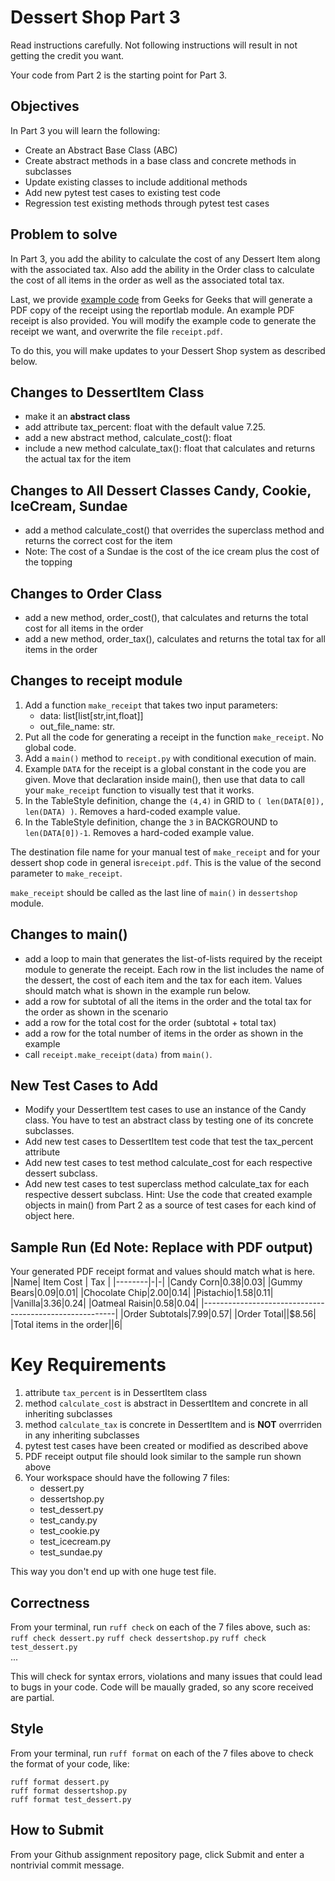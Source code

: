 # Dessert Shop Part 3

Read instructions carefully. Not following instructions will result in not getting the credit you want.

Your code from Part 2 is the starting point for Part 3.

## Objectives
In Part 3 you will learn the following:
* Create an Abstract Base Class (ABC)
* Create abstract methods in a base class and concrete methods in subclasses
* Update existing classes to include additional methods
* Add new pytest test cases to existing test code
* Regression test existing methods through pytest test cases

## Problem to solve
In Part 3, you add the ability to calculate the cost of any Dessert Item along with the associated tax. Also add the ability in the Order class to calculate the cost of all items in the order as well as the associated total tax. 

Last, we provide [example code](https://www.geeksforgeeks.org/creating-payment-receipts-using-python/) from Geeks for Geeks that will generate a PDF copy of the receipt using the reportlab module. An example PDF receipt is also provided. You will modify the example code to generate the receipt we want, and overwrite the file `receipt.pdf`.

To do this, you will make updates to your Dessert Shop system as described below.

## Changes to DessertItem Class
   * make it an **abstract class**
   * add attribute tax_percent: float with the default value 7.25.
   * add a new abstract method, calculate_cost(): float
   * include a new method calculate_tax(): float that calculates and returns the actual tax for the item

## Changes to All Dessert Classes Candy, Cookie, IceCream, Sundae
   * add a method calculate_cost() that overrides the superclass method and returns the correct cost for the item
   * Note: The cost of a Sundae is the cost of the ice cream plus the cost of the topping

## Changes to Order Class
   * add a new method, order_cost(), that calculates and returns the total cost for all items in the order
   * add a new method, order_tax(), calculates and returns the total tax for all items in the order

## Changes to receipt module
1. Add a function `make_receipt` that takes two input parameters:
   * data: list[list[str,int,float]]
   * out_file_name: str.
1. Put all the code for generating  a receipt in the function `make_receipt`. No global code.
1. Add a `main()` method to `receipt.py` with conditional execution of main.
1. Example `DATA` for the receipt is a global constant in the code you are given. Move that declaration inside main(), then use that data to call your `make_receipt` function to visually test that it works.
1. In the TableStyle definition, change the `(4,4)` in GRID to `( len(DATA[0]), len(DATA) )`. Removes a hard-coded example value.
1. In the TableStyle definition, change the `3` in BACKGROUND to `len(DATA[0])-1`. Removes a hard-coded example value.

The destination file name for your manual test of `make_receipt` and for your dessert shop code in general is`receipt.pdf`. This is the value of the second parameter to `make_receipt`.

`make_receipt` should be called as the last line of `main()` in `dessertshop` module.

## Changes to main()
   * add a loop to main that generates the list-of-lists required by the receipt module to generate the receipt. Each row in the list includes the name of the dessert, the cost of each item and the tax for each item. Values should match what is shown in the example run below.
   * add a row for subtotal of all the items in the order and the total tax for the order as shown in the scenario
   * add a row for the total cost for the order (subtotal + total tax)
   * add a row for the total number of items in the order as shown in the example
   * call `receipt.make_receipt(data)` from `main()`.

## New Test Cases to Add
   * Modify your DessertItem test cases to use an instance of the Candy class. You have to test an abstract class by testing one of its concrete subclasses.
   * Add new test cases to DessertItem test code that test the tax_percent attribute
   * Add new test cases to test method calculate_cost for each respective dessert subclass.
   * Add new test cases to test superclass method calculate_tax for each respective dessert subclass. Hint: Use the code that created example objects in main() from Part 2 as a source of test cases for each kind of object here.

## Sample Run (Ed Note: Replace with PDF output)
Your generated PDF receipt format and values should match what is here.
|Name| Item Cost | Tax |
|--------|-|-|
|Candy Corn|$0.38|$0.03|
|Gummy Bears|$0.09|$0.01|
|Chocolate Chip|$2.00|$0.14|
|Pistachio|$1.58|$0.11|
|Vanilla|$3.36|$0.24|
|Oatmeal Raisin|$0.58|$0.04|
|--------------------------------------------------------|
|Order Subtotals|$7.99|$0.57|
|Order Total||$8.56| 
|Total items in the order||6|

# Key Requirements
1. attribute `tax_percent` is in DessertItem class
1. method `calculate_cost` is abstract in DessertItem and concrete in all inheriting subclasses
1. method `calculate_tax` is concrete in DessertItem and is **NOT** overrriden in any inheriting subclasses
1. pytest test cases have been created or modified as described above
1. PDF receipt output file should look similar to the sample run shown above
1. Your workspace should have the following 7 files:
    * dessert.py
    * dessertshop.py
    * test_dessert.py
    * test_candy.py
    * test_cookie.py
    * test_icecream.py
    * test_sundae.py

This way you don't end up with one huge test file.

## Correctness
From your terminal, run `ruff check` on each of the 7 files above, such as:
`ruff check dessert.py` 
`ruff check dessertshop.py` 
`ruff check test_dessert.py`  
...

This will check for syntax errors, violations and many issues that could lead to bugs in your code.
Code will be maually graded, so any score received are partial.

## Style
From your terminal, run `ruff format` on each of the 7 files above to check the format of your code, like:

`ruff format dessert.py`   
`ruff format dessertshop.py`  
`ruff format test_dessert.py`

## How to Submit
From your Github assignment repository page, click Submit and enter a nontrivial commit message.
